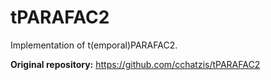 # tPARAFAC2
Implementation of t(emporal)PARAFAC2.

**Original repository:** https://github.com/cchatzis/tPARAFAC2
